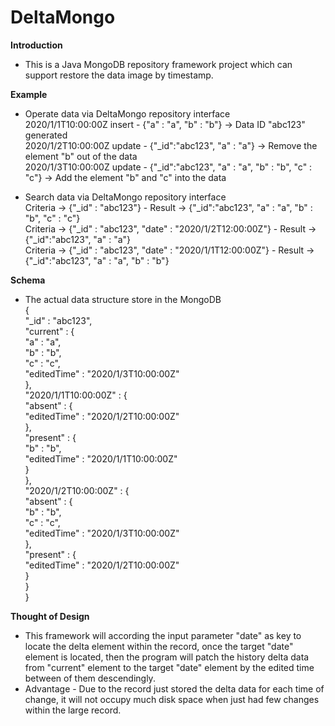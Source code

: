 # DeltaMongo

**Introduction**  
* This is a Java MongoDB repository framework project which can support restore the data image by timestamp.

**Example**  
* Operate data via DeltaMongo repository interface  
2020/1/1T10:00:00Z insert - {"a" : "a", "b" : "b"} -> Data ID "abc123" generated  
2020/1/2T10:00:00Z update - {"_id":"abc123", "a" : "a"} -> Remove the element "b" out of the data  
2020/1/3T10:00:00Z update - {"_id":"abc123", "a" : "a", "b" : "b", "c" : "c"} -> Add the element "b" and "c" into the data  

* Search data via DeltaMongo repository interface  
Criteria -> {"_id" : "abc123"} - Result -> {"_id":"abc123", "a" : "a", "b" : "b", "c" : "c"}  
Criteria -> {"_id" : "abc123", "date" : "2020/1/2T12:00:00Z"} - Result -> {"_id":"abc123", "a" : "a"}  
Criteria -> {"_id" : "abc123", "date" : "2020/1/1T12:00:00Z"} - Result -> {"_id":"abc123", "a" : "a", "b" : "b"}  

**Schema**  
* The actual data structure store in the MongoDB  
{  
 "_id" : "abc123",  
 "current" : {  
  "a" : "a",  
  "b" : "b",  
  "c" : "c",  
  "editedTime" : "2020/1/3T10:00:00Z"  
 },  
 "2020/1/1T10:00:00Z" : {  
  "absent" : {  
   "editedTime" : "2020/1/2T10:00:00Z"  
  },  
  "present" : {  
   "b" : "b",  
   "editedTime" : "2020/1/1T10:00:00Z"  
  }  
 },  
 "2020/1/2T10:00:00Z" : {  
  "absent" : {  
   "b" : "b",  
   "c" : "c",  
   "editedTime" : "2020/1/3T10:00:00Z"  
  },  
  "present" : {  
   "editedTime" : "2020/1/2T10:00:00Z"  
  }  
 }  
}

**Thought of Design**  
* This framework will according the input parameter "date" as key to locate the delta element within the record, once the target "date" element is located, then the program will patch the history delta data from "current" element to the target "date" element by the edited time between of them descendingly.
* Advantage - Due to the record just stored the delta data for each time of change, it will not occupy much disk space when just had few changes within the large record.
